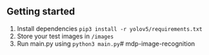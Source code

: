 ## Getting started
1. Install dependencies `pip3 install -r yolov5/requirements.txt`
2. Store your test images in `/images`
3. Run main.py using `python3 main.py`# mdp-image-recognition
